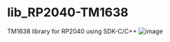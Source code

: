 # lib_RP2040-TM1638
TM1638 library for RP2040 using SDK-C/C++ 
![image](https://github.com/user-attachments/assets/80a675f8-adf8-47e4-8c55-9b945ca06cb6)
